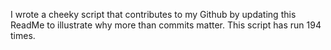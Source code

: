 I wrote a cheeky script that contributes to my Github by updating this ReadMe to illustrate why more than commits matter. This script has run 194 times.